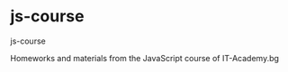 js-course
=========

js-course

Homeworks and materials from the JavaScript course of IT-Academy.bg
